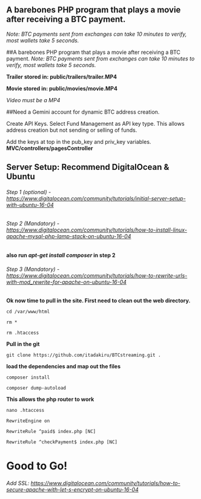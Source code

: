 
## A barebones PHP program that plays a movie after receiving a BTC payment.
*Note: BTC payments sent from exchanges can take 10 minutes to verify, most wallets take 5 seconds.*

##A barebones PHP program that plays a movie after receiving a BTC payment.
*Note: BTC payments sent from exchanges can take 10 minutes to verify, most wallets take 5 seconds.*

**Trailer stored in: public/trailers/trailer.MP4**

**Movie stored in: public/movies/movie.MP4**

*Video must be a MP4*


##Need a Gemini account for dynamic BTC address creation.

  Create API Keys. Select Fund Management as API key type. This allows
  address creation but not sending or selling of funds.

  Add the keys at top in the pub_key and priv_key variables.
 **MVC/controllers/pagesController**


## Server Setup: Recommend DigitalOcean & Ubuntu

###### Step 1 (optional) - https://www.digitalocean.com/community/tutorials/initial-server-setup-with-ubuntu-16-04

###### Step 2 (Mandatory) - https://www.digitalocean.com/community/tutorials/how-to-install-linux-apache-mysql-php-lamp-stack-on-ubuntu-16-04

**also run *apt-get install composer* in step 2**

###### Step 3 (Mandatory) - https://www.digitalocean.com/community/tutorials/how-to-rewrite-urls-with-mod_rewrite-for-apache-on-ubuntu-16-04

**Ok now time to pull in the site. First need to clean out the web directory.**

    cd /var/www/html

    rm *

    rm .htaccess


**Pull in the git**

    git clone https://github.com/itadakiru/BTCstreaming.git .

**load the dependencies and map out the files**

    composer install

    composer dump-autoload

**This allows the php router to work**

    nano .htaccess

    RewriteEngine on

    RewriteRule ^paid$ index.php [NC]

    RewriteRule ^checkPayment$ index.php [NC]


# Good to Go!


###### Add SSL: https://www.digitalocean.com/community/tutorials/how-to-secure-apache-with-let-s-encrypt-on-ubuntu-16-04
